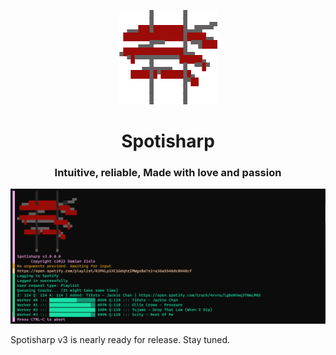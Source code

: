 <p align=center>
    <img src=".github/images/icon_pixelated.png"/>
</p>

<h1 align=center>Spotisharp</h1>
<h3 align=center>Intuitive, reliable, Made with love and passion</h3>

<img src=".github/images/spotisharp.png"/>

<p>Spotisharp v3 is nearly ready for release. Stay tuned.</p>